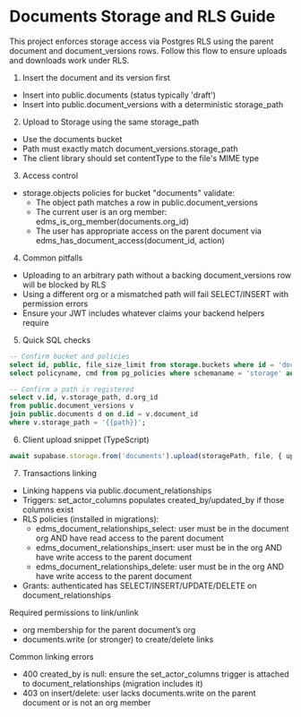 # Documents Storage and RLS Guide

This project enforces storage access via Postgres RLS using the parent document and document_versions rows. Follow this flow to ensure uploads and downloads work under RLS.

1) Insert the document and its version first
- Insert into public.documents (status typically 'draft')
- Insert into public.document_versions with a deterministic storage_path

2) Upload to Storage using the same storage_path
- Use the documents bucket
- Path must exactly match document_versions.storage_path
- The client library should set contentType to the file's MIME type

3) Access control
- storage.objects policies for bucket "documents" validate:
  - The object path matches a row in public.document_versions
  - The current user is an org member: edms_is_org_member(documents.org_id)
  - The user has appropriate access on the parent document via edms_has_document_access(document_id, action)

4) Common pitfalls
- Uploading to an arbitrary path without a backing document_versions row will be blocked by RLS
- Using a different org or a mismatched path will fail SELECT/INSERT with permission errors
- Ensure your JWT includes whatever claims your backend helpers require

5) Quick SQL checks
```sql
-- Confirm bucket and policies
select id, public, file_size_limit from storage.buckets where id = 'documents';
select policyname, cmd from pg_policies where schemaname = 'storage' and tablename = 'objects' and policyname ilike 'edms_documents_bucket_%' order by policyname;

-- Confirm a path is registered
select v.id, v.storage_path, d.org_id
from public.document_versions v
join public.documents d on d.id = v.document_id
where v.storage_path = '{{path}}';
```

6) Client upload snippet (TypeScript)
```ts
await supabase.storage.from('documents').upload(storagePath, file, { upsert: false, contentType: file.type || 'application/octet-stream' });
```

7) Transactions linking
- Linking happens via public.document_relationships
- Triggers: set_actor_columns populates created_by/updated_by if those columns exist
- RLS policies (installed in migrations):
  - edms_document_relationships_select: user must be in the document org AND have read access to the parent document
  - edms_document_relationships_insert: user must be in the org AND have write access to the parent document
  - edms_document_relationships_delete: user must be in the org AND have write access to the parent document
- Grants: authenticated has SELECT/INSERT/UPDATE/DELETE on document_relationships

Required permissions to link/unlink
- org membership for the parent document’s org
- documents.write (or stronger) to create/delete links

Common linking errors
- 400 created_by is null: ensure the set_actor_columns trigger is attached to document_relationships (migration includes it)
- 403 on insert/delete: user lacks documents.write on the parent document or is not an org member
